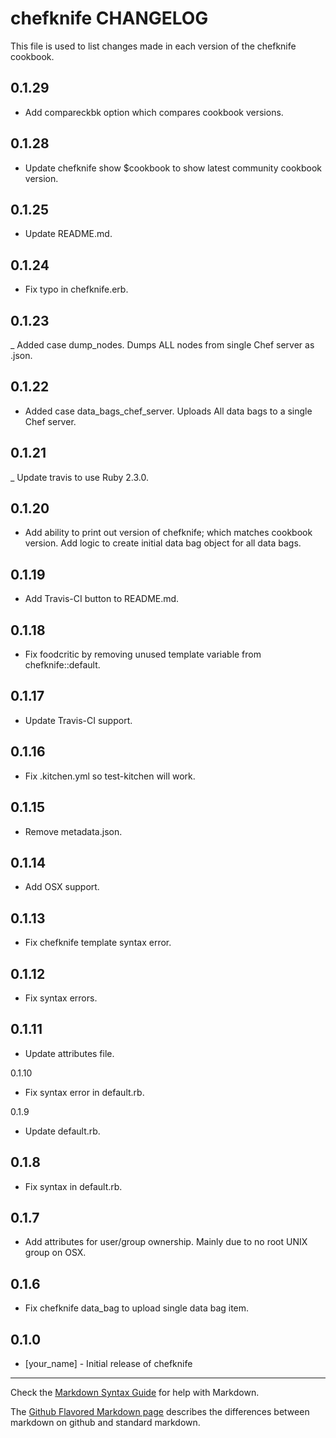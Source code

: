 chefknife CHANGELOG
===================

This file is used to list changes made in each version of the chefknife cookbook.

0.1.29
------
- Add compareckbk option which compares cookbook versions.

0.1.28
------
- Update chefknife show $cookbook to show latest community cookbook version.

0.1.25
------
- Update README.md.

0.1.24
------
- Fix typo in chefknife.erb.

0.1.23
------
_ Added case dump_nodes. Dumps ALL nodes from single Chef server as .json.

0.1.22
------
- Added case data_bags_chef_server.
  Uploads All data bags to a single Chef server.

0.1.21
------
_ Update travis to use Ruby 2.3.0.

0.1.20
------
- Add ability to print out version of chefknife; which matches cookbook version.
  Add logic to create initial data bag object for all data bags.

0.1.19
------
- Add Travis-CI button to README.md.

0.1.18
------
- Fix foodcritic by removing unused template variable from chefknife::default.

0.1.17
-----
- Update Travis-CI support.

0.1.16
------
- Fix .kitchen.yml so test-kitchen will work.

0.1.15
------
- Remove metadata.json.

0.1.14
------
- Add OSX support.

0.1.13
------
- Fix chefknife template syntax error.

0.1.12
------
- Fix syntax errors.

0.1.11
------
- Update attributes file.

0.1.10
- Fix syntax error in default.rb.

0.1.9
- Update default.rb.

0.1.8
-----
- Fix syntax in default.rb.

0.1.7
-----
- Add attributes for user/group ownership. Mainly due to no root UNIX group on OSX.

0.1.6
-----
- Fix chefknife data_bag to upload single data bag item.

0.1.0
-----
- [your_name] - Initial release of chefknife

- - -
Check the [Markdown Syntax Guide](http://daringfireball.net/projects/markdown/syntax) for help with Markdown.

The [Github Flavored Markdown page](http://github.github.com/github-flavored-markdown/) describes the differences between markdown on github and standard markdown.
